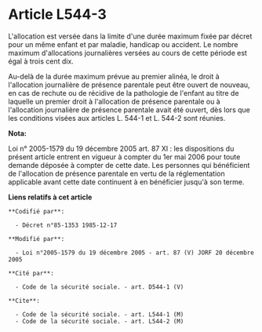 # Article L544-3

L'allocation est versée dans la limite d'une durée maximum fixée par décret pour un même enfant et par maladie, handicap ou
accident. Le nombre maximum d'allocations journalières versées au cours de cette période est égal à trois cent dix.

Au-delà de la durée maximum prévue au premier alinéa, le droit à l'allocation journalière de présence parentale peut être
ouvert de nouveau, en cas de rechute ou de récidive de la pathologie de l'enfant au titre de laquelle un premier droit à
l'allocation de présence parentale ou à l'allocation journalière de présence parentale avait été ouvert, dès lors que les
conditions visées aux articles L. 544-1 et L. 544-2 sont réunies.

**Nota:**

Loi n° 2005-1579 du 19 décembre 2005 art. 87 XI : les dispositions du présent article entrent en vigueur à compter du 1er mai
2006 pour toute demande déposée à compter de cette date. Les personnes qui bénéficient de l'allocation de présence parentale
en vertu de la réglementation applicable avant cette date continuent à en bénéficier jusqu'à son terme.

**Liens relatifs à cet article**

	**Codifié par**:

	  - Décret n°85-1353 1985-12-17

	**Modifié par**:

	  - Loi n°2005-1579 du 19 décembre 2005 - art. 87 (V) JORF 20 décembre 2005

	**Cité par**:

	  - Code de la sécurité sociale. - art. D544-1 (V)

	**Cite**:

	  - Code de la sécurité sociale. - art. L544-1 (M)
	  - Code de la sécurité sociale. - art. L544-2 (M)
